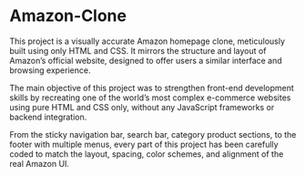 # Amazon-Clone

This project is a visually accurate Amazon homepage clone, meticulously built using only HTML and CSS. It mirrors the structure and layout of Amazon’s official website, designed to offer users a similar interface and browsing experience.

The main objective of this project was to strengthen front-end development skills by recreating one of the world’s most complex e-commerce websites using pure HTML and CSS only, without any JavaScript frameworks or backend integration.

From the sticky navigation bar, search bar, category product sections, to the footer with multiple menus, every part of this project has been carefully coded to match the layout, spacing, color schemes, and alignment of the real Amazon UI.
